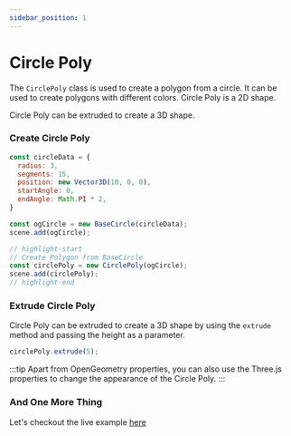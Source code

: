 ```yaml
---
sidebar_position: 1
---
```


# Circle Poly

The `CirclePoly` class is used to create a polygon from a circle. It can be used to create polygons with different colors.
Circle Poly is a 2D shape.

Circle Poly can be extruded to create a 3D shape.

### Create Circle Poly
```js
const circleData = {
  radius: 3,
  segments: 15,
  position: new Vector3D(10, 0, 0),
  startAngle: 0,
  endAngle: Math.PI * 2,
}

const ogCircle = new BaseCircle(circleData);
scene.add(ogCircle);

// highlight-start
// Create Polygon from BaseCircle
const circlePoly = new CirclePoly(ogCircle);
scene.add(circlePoly);
// highlight-end
```

### Extrude Circle Poly
Circle Poly can be extruded to create a 3D shape by using the `extrude` method and passing the height as a parameter.
```js
circlePoly.extrude(5);
```

:::tip
Apart from OpenGeometry properties, you can also use the Three.js properties to change the appearance of the Circle Poly.
:::

### And One More Thing
Let's checkout the live example [<u>here</u>](https://demos.opengeometry.io/src/kernel/shapes/circlePoly.html)